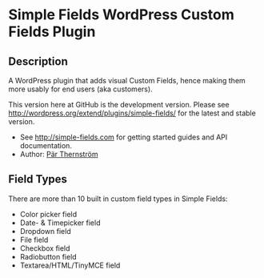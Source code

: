 Simple Fields WordPress Custom Fields Plugin
============================================

## Description

A WordPress plugin that adds visual Custom Fields, hence making them more usably for end users (aka customers). 

This version here at GitHub is the development version. Please see
http://wordpress.org/extend/plugins/simple-fields/
for the latest and stable version.

* See http://simple-fields.com for getting started guides and API documentation.
* Author: [Pär Thernström](https://twitter.com/eskapism "@eskapism")

## Field Types

There are more than 10 built in custom field types in Simple Fields:

* Color picker field
* Date- & Timepicker field
* Dropdown field
* File field
* Checkbox field
* Radiobutton field
* Textarea/HTML/TinyMCE field

